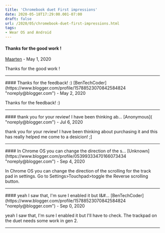 ```yaml
---
title: 'Chromebook duet First impressions'
date: 2020-05-18T17:29:00.001-07:00
draft: false
url: /2020/05/chromebook-duet-first-impressions.html
tags: 
- Wear OS and Android
---
```


#### Thanks for the good work !
[Maarten](https://www.blogger.com/profile/14970316422772951045 "noreply@blogger.com") - <time datetime="2020-05-25T12:15:43.286-07:00">May 1, 2020</time>

Thanks for the good work !
<hr />
#### Thanks for the feedback! :)
[BenTechCoder](https://www.blogger.com/profile/15788523070842584824 "noreply@blogger.com") - <time datetime="2020-05-26T06:38:09.607-07:00">May 2, 2020</time>

Thanks for the feedback! :)
<hr />
#### thank you for your review! I have been thinking ab...
[Anonymous]( "noreply@blogger.com") - <time datetime="2020-07-11T18:11:30.435-07:00">Jul 6, 2020</time>

thank you for your review! I have been thinking about purchasing it and this has really helped me come to a desicion! ;\]
<hr />
#### In Chrome OS you can change the direction of the s...
[Unknown](https://www.blogger.com/profile/05399333470166073434 "noreply@blogger.com") - <time datetime="2020-09-17T08:17:05.212-07:00">Sep 4, 2020</time>

In Chrome OS you can change the direction of the scrolling for the track pad in settings. Go to Settings>Touchpad>toggle the Reverse scrolling button.
<hr />
#### yeah I saw that, I'm sure I enabled it but I&#...
[BenTechCoder](https://www.blogger.com/profile/15788523070842584824 "noreply@blogger.com") - <time datetime="2020-09-20T09:45:48.206-07:00">Sep 0, 2020</time>

yeah I saw that, I'm sure I enabled it but I'll have to check. The trackpad on the duet needs some work in gen 2.
<hr />
